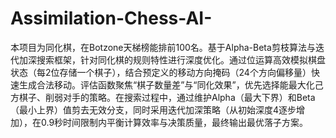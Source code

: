 # Assimilation-Chess-AI-
本项目为同化棋，在Botzone天梯榜能排前100名。基于Alpha-Beta剪枝算法与迭代加深搜索框架，针对同化棋的规则特性进行深度优化。通过位运算高效模拟棋盘状态（每2位存储一个棋子），结合预定义的移动方向掩码（24个方向偏移量）快速生成合法移动。评估函数聚焦“棋子数量差”与“同化效果”，优先选择能最大化己方棋子、削弱对手的策略。在搜索过程中，通过维护Alpha（最大下界）和Beta（最小上界）值剪去无效分支，同时采用迭代加深策略（从初始深度4逐步增加），在0.9秒时间限制内平衡计算效率与决策质量，最终输出最优落子方案。
